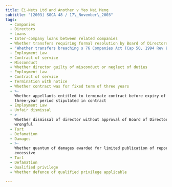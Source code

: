 ```yaml
---
title: Ei-Nets Ltd and Another v Yeo Nai Meng
subtitle: "[2003] SGCA 48 / 17\_November\_2003"
tags:
  - Companies
  - Directors
  - Loans
  - Inter-company loans between related companies
  - Whether transfers requiring formal resolution by Board of Directors
  - 'Whether transfers breaching s 76 Companies Act (Cap 50, 1994 Rev Ed)'
  - Employment Law
  - Contract of service
  - Misconduct
  - Whether director guilty of misconduct or neglect of duties
  - Employment Law
  - Contract of service
  - Termination with notice
  - Whether contract was for fixed term of three years
  - >-
    Whether appellants entitled to terminate contract before expiry of
    three-year period stipulated in contract
  - Employment Law
  - Unfair dismissal
  - >-
    Whether dismissal of director without approval of Board of Directors
    wrongful
  - Tort
  - Defamation
  - Damages
  - >-
    Whether quantum of damages awarded for limited publication of reports
    excessive
  - Tort
  - Defamation
  - Qualified privilege
  - Whether defence of qualified privilege applicable

---
```


